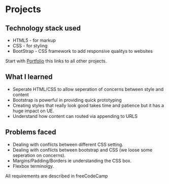 <h1> Projects </h1>

<h2> Technology stack used </h2>

* HTML5 - for markup
* CSS - for styling
* BootStrap - CSS framework to add responsive qualitys to websites

Start with [Portfolio](https://codepen.io/sean_mull/full/BaWedXx) this links to all other projects.

<h2> What I learned </h2>

* Seperate HTML/CSS to allow seperation of concerns between style and content
* Bootstrap is powerful in providing quick prototyping
* Creating styles that really look good takes time and patience but it has a huge impact on UE.
* Understand how content can routed via appending to URLS




<h2> Problems faced </h2>

* Dealing with conflicts between different CSS setting.
* Dealing with conflicts between bootstrap and CSS (we loose some seperation on concerns).
* Margins/Padding/Borders ie understanding the CSS box.
* Flexbox terminolgy.


All requirements are described in freeCodeCamp
